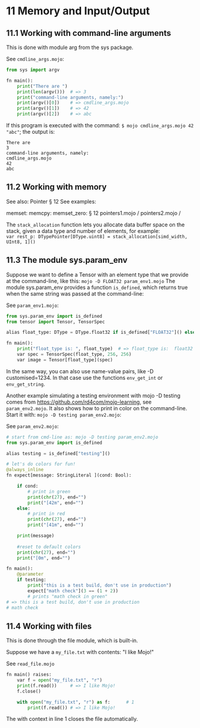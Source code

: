 # 11 Memory and Input/Output

## 11.1 Working with command-line arguments
This is done with module arg from the sys package.

See `cmdline_args.mojo`:
```py
from sys import argv

fn main():
    print("There are ")
    print(len(argv()))  # => 3
    print("command-line arguments, namely:")
    print(argv()[0])    # => cmdline_args.mojo
    print(argv()[1])    # => 42
    print(argv()[2])    # => abc
```

If this program is executed with the command: `$ mojo cmdline_args.mojo 42 "abc"`;
the output is:
```
There are
3
command-line arguments, namely:
cmdline_args.mojo
42
abc
```

## 11.2 Working with memory

See also:  Pointer § 12
See examples: 

memset: 
memcpy: 
memset_zero: § 12 pointers1.mojo / pointers2.mojo / 

The `stack_allocation` function lets you allocate data buffer space on the stack, given a data type and number of elements, for example:  
`var rest_p: DTypePointer[DType.uint8] = stack_allocation[simd_width, UInt8, 1]()`


## 11.3 The module sys.param_env
Suppose we want to define a Tensor with an element type that we provide at the command-line, like this:  `mojo -D FLOAT32 param_env1.mojo`
The module sys.param_env provides a function `is_defined`, which returns true when the same string was passed at the command-line:

See `param_env1.mojo`:
```py
from sys.param_env import is_defined
from tensor import Tensor, TensorSpec

alias float_type: DType = DType.float32 if is_defined["FLOAT32"]() else DType.float64

fn main():
    print("float_type is: ", float_type)  # => float_type is:  float32
    var spec = TensorSpec(float_type, 256, 256)
    var image = Tensor[float_type](spec)
```

In the same way, you can also use name-value pairs, like -D customised=1234. In that case use the functions `env_get_int` or `env_get_string`.

Another example simulating a testing environment with mojo -D testing comes from https://github.com/rd4com/mojo-learning, see `param_env2.mojo`. It also shows how to print in color on the command-line. Start it with: `mojo -D testing param_env2.mojo`:

See `param_env2.mojo`:
```py
# start from cmd-line as: mojo -D testing param_env2.mojo
from sys.param_env import is_defined

alias testing = is_defined["testing"]()

# let's do colors for fun!
@always_inline
fn expect[message: StringLiteral ](cond: Bool):

    if cond: 
        # print in green
        print(chr(27), end="")
        print("[42m", end="")
    else: 
        # print in red
        print(chr(27), end="")
        print("[41m", end="")

    print(message)
    
    #reset to default colors
    print(chr(27), end="")
    print("[0m", end="")

fn main():
    @parameter
    if testing:
        print("this is a test build, don't use in production")
        expect["math check"](3 == (1 + 2))
        # prints "math check in green"
# => this is a test build, don't use in production
# math check
```

## 11.4 Working with files
This is done through the file module, which is built-in.

Suppose we have a `my_file.txt` with contents: "I like Mojo!"

See `read_file.mojo`
```py
fn main() raises:
    var f = open("my_file.txt", "r")
    print(f.read())     # => I like Mojo!
    f.close()   

    with open("my_file.txt", "r") as f:      # 1
        print(f.read()) # => I like Mojo!
```

The with context in line 1 closes the file automatically.

